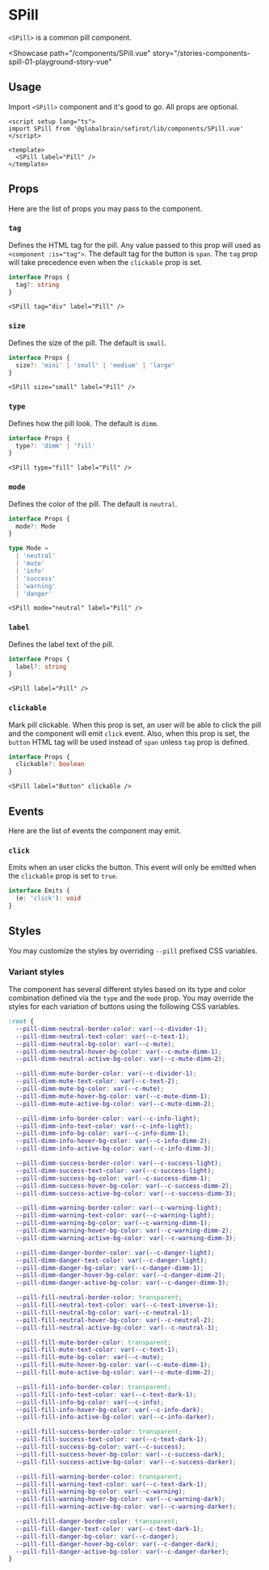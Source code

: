 <script setup lang="ts">
import SPill from 'sefirot/components/SPill.vue'

const modes = ['neutral', 'mute', 'info', 'success', 'warning', 'danger'] as const
</script>

# SPill

`<SPill>` is a common pill component.

<Showcase
  path="/components/SPill.vue"
  story="/stories-components-spill-01-playground-story-vue"
>
  <div class="flex flex-wrap gap-12">
    <SPill v-for="m in modes" :key="m" :mode="m" label="Pill" />
  </div>
</Showcase>

## Usage

Import `<SPill>` component and it's good to go. All props are optional.

```vue
<script setup lang="ts">
import SPill from '@globalbrain/sefirot/lib/components/SPill.vue'
</script>

<template>
  <SPill label="Pill" />
</template>
```

## Props

Here are the list of props you may pass to the component.

### `tag`

Defines the HTML tag for the pill. Any value passed to this prop will used as `<component :is="tag">`. The default tag for the button is `span`. The `tag` prop will take precedence even when the `clickable` prop is set.

```ts
interface Props {
  tag?: string
}
```

```vue
<SPill tag="div" label="Pill" />
```

### `size`

Defines the size of the pill. The default is `small`.

```ts
interface Props {
  size?: 'mini' | 'small' | 'medium' | 'large'
}
```

```vue
<SPill size="small" label="Pill" />
```

### `type`

Defines how the pill look. The default is `dimm`.

```ts
interface Props {
  type?: 'dimm' | 'fill'
}
```

```vue
<SPill type="fill" label="Pill" />
```

### `mode`

Defines the color of the pill. The default is `neutral`.

```ts
interface Props {
  mode?: Mode
}

type Mode =
  | 'neutral'
  | 'mute'
  | 'info'
  | 'success'
  | 'warning'
  | 'danger'
```

```vue
<SPill mode="neutral" label="Pill" />
```

### `label`

Defines the label text of the pill.

```ts
interface Props {
  label?: string
}
```

```vue
<SPill label="Pill" />
```

### `clickable`

Mark pill clickable. When this prop is set, an user will be able to click the pill and the component will emit `click` event. Also, when this prop is set, the `button` HTML tag will be used instead of `span` unless `tag` prop is defined.

```ts
interface Props {
  clickable?: boolean
}
```

```vue
<SPill label="Button" clickable />
```

## Events

Here are the list of events the component may emit.

### `click`

Emits when an user clicks the button. This event will only be emitted when the `clickable` prop is set to `true`.

```ts
interface Emits {
  (e: 'click'): void
}
```

## Styles

You may customize the styles by overriding `--pill` prefixed CSS variables.

### Variant styles

The component has several different styles based on its type and color combination defined via the `type` and the `mode` prop. You may override the styles for each variation of buttons using the following CSS variables.

```css
:root {
  --pill-dimm-neutral-border-color: var(--c-divider-1);
  --pill-dimm-neutral-text-color: var(--c-text-1);
  --pill-dimm-neutral-bg-color: var(--c-mute);
  --pill-dimm-neutral-hover-bg-color: var(--c-mute-dimm-1);
  --pill-dimm-neutral-active-bg-color: var(--c-mute-dimm-2);

  --pill-dimm-mute-border-color: var(--c-divider-1);
  --pill-dimm-mute-text-color: var(--c-text-2);
  --pill-dimm-mute-bg-color: var(--c-mute);
  --pill-dimm-mute-hover-bg-color: var(--c-mute-dimm-1);
  --pill-dimm-mute-active-bg-color: var(--c-mute-dimm-2);

  --pill-dimm-info-border-color: var(--c-info-light);
  --pill-dimm-info-text-color: var(--c-info-light);
  --pill-dimm-info-bg-color: var(--c-info-dimm-1);
  --pill-dimm-info-hover-bg-color: var(--c-info-dimm-2);
  --pill-dimm-info-active-bg-color: var(--c-info-dimm-3);

  --pill-dimm-success-border-color: var(--c-success-light);
  --pill-dimm-success-text-color: var(--c-success-light);
  --pill-dimm-success-bg-color: var(--c-success-dimm-1);
  --pill-dimm-success-hover-bg-color: var(--c-success-dimm-2);
  --pill-dimm-success-active-bg-color: var(--c-success-dimm-3);

  --pill-dimm-warning-border-color: var(--c-warning-light);
  --pill-dimm-warning-text-color: var(--c-warning-light);
  --pill-dimm-warning-bg-color: var(--c-warning-dimm-1);
  --pill-dimm-warning-hover-bg-color: var(--c-warning-dimm-2);
  --pill-dimm-warning-active-bg-color: var(--c-warning-dimm-3);

  --pill-dimm-danger-border-color: var(--c-danger-light);
  --pill-dimm-danger-text-color: var(--c-danger-light);
  --pill-dimm-danger-bg-color: var(--c-danger-dimm-1);
  --pill-dimm-danger-hover-bg-color: var(--c-danger-dimm-2);
  --pill-dimm-danger-active-bg-color: var(--c-danger-dimm-3);

  --pill-fill-neutral-border-color: transparent;
  --pill-fill-neutral-text-color: var(--c-text-inverse-1);
  --pill-fill-neutral-bg-color: var(--c-neutral-1);
  --pill-fill-neutral-hover-bg-color: var(--c-neutral-2);
  --pill-fill-neutral-active-bg-color: var(--c-neutral-3);

  --pill-fill-mute-border-color: transparent;
  --pill-fill-mute-text-color: var(--c-text-1);
  --pill-fill-mute-bg-color: var(--c-mute);
  --pill-fill-mute-hover-bg-color: var(--c-mute-dimm-1);
  --pill-fill-mute-active-bg-color: var(--c-mute-dimm-2);

  --pill-fill-info-border-color: transparent;
  --pill-fill-info-text-color: var(--c-text-dark-1);
  --pill-fill-info-bg-color: var(--c-info);
  --pill-fill-info-hover-bg-color: var(--c-info-dark);
  --pill-fill-info-active-bg-color: var(--c-info-darker);

  --pill-fill-success-border-color: transparent;
  --pill-fill-success-text-color: var(--c-text-dark-1);
  --pill-fill-success-bg-color: var(--c-success);
  --pill-fill-success-hover-bg-color: var(--c-success-dark);
  --pill-fill-success-active-bg-color: var(--c-success-darker);

  --pill-fill-warning-border-color: transparent;
  --pill-fill-warning-text-color: var(--c-text-dark-1);
  --pill-fill-warning-bg-color: var(--c-warning);
  --pill-fill-warning-hover-bg-color: var(--c-warning-dark);
  --pill-fill-warning-active-bg-color: var(--c-warning-darker);

  --pill-fill-danger-border-color: transparent;
  --pill-fill-danger-text-color: var(--c-text-dark-1);
  --pill-fill-danger-bg-color: var(--c-danger);
  --pill-fill-danger-hover-bg-color: var(--c-danger-dark);
  --pill-fill-danger-active-bg-color: var(--c-danger-darker);
}
```
